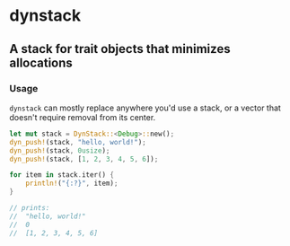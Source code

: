 # dynstack

## A stack for trait objects that minimizes allocations

### Usage

`dynstack` can mostly replace anywhere you'd use a stack, or a vector that doesn't
require removal from its center.

```rust
let mut stack = DynStack::<Debug>::new();
dyn_push!(stack, "hello, world!");
dyn_push!(stack, 0usize);
dyn_push!(stack, [1, 2, 3, 4, 5, 6]);

for item in stack.iter() {
    println!("{:?}", item);
}

// prints:
//  "hello, world!"
//  0
//  [1, 2, 3, 4, 5, 6]
```
